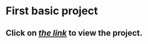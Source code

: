 # First basic project 

## Click on  [*the link*](https://karbowskijakub.github.io/firstproject/) to view the project.